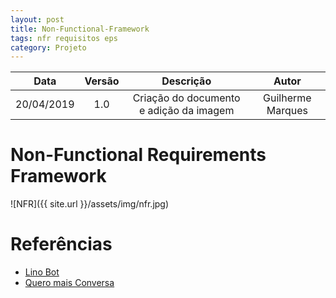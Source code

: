 ```yaml
---
layout: post
title: Non-Functional-Framework
tags: nfr requisitos eps
category: Projeto
---
```


|Data|Versão|Descrição|Autor|
|:--:|:--:|:--:|:--:|
|20/04/2019| 1.0|Criação do documento e adição da imagem|Guilherme Marques|


# Non-Functional Requirements Framework

![NFR]({{ site.url }}/assets/img/nfr.jpg)


# Referências

- [Lino Bot](https://botlino.github.io/docs/doc-nfr)
- [Quero mais Conversa](https://github.com/QueroMais/QueroMaisConversa/wiki/NFR-Framework)
